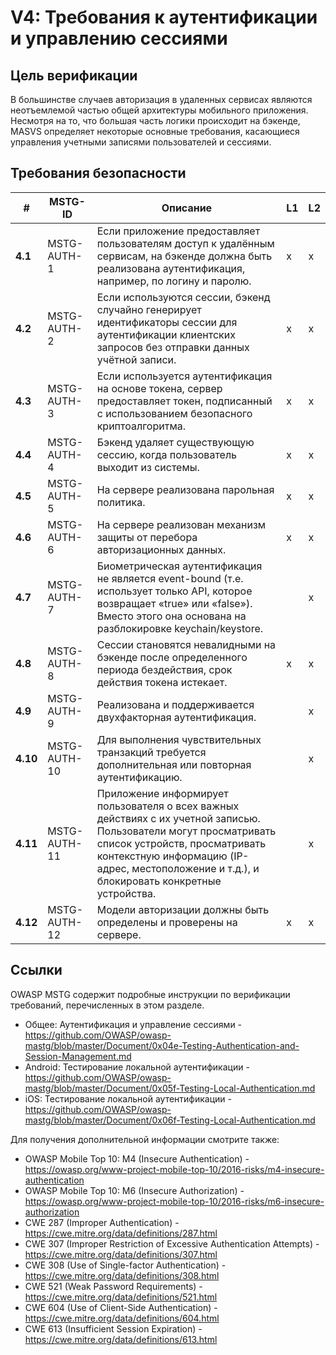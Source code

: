 # V4: Требования к аутентификации и управлению сессиями

## Цель верификации

В большинстве случаев авторизация в удаленных сервисах являются неотъемлемой частью общей архитектуры мобильного приложения. Несмотря на то, что большая часть логики происходит на бэкенде, MASVS определяет некоторые основные требования, касающиеся управления учетными записями пользователей и сессиями.

## Требования безопасности

| # | MSTG-ID | Описание | L1 | L2 |
| -- | ---------- | ---------------------- | - | - |
| **4.1** | MSTG-AUTH-1 | Если приложение предоставляет пользователям доступ к удалённым сервисам, на бэкенде должна быть реализована аутентификация, например, по логину и паролю. | x | x |
| **4.2** | MSTG-AUTH-2 | Если используются сессии, бэкенд случайно генерирует идентификаторы сессии для аутентификации клиентских запросов без отправки данных учётной записи.  | x | x |
| **4.3** | MSTG-AUTH-3 | Если используется аутентификация на основе токена, сервер предоставляет токен, подписанный с использованием безопасного криптоалгоритма. | x | x |
| **4.4** | MSTG-AUTH-4 | Бэкенд удаляет существующую сессию, когда пользователь выходит из системы. | x | x |
| **4.5** | MSTG-AUTH-5 | На сервере реализована парольная политика. | x | x |
| **4.6** | MSTG-AUTH-6 | На сервере реализован механизм защиты от перебора авторизационных данных. | x | x |
| **4.7** | MSTG-AUTH-7 | Биометрическая аутентификация не является event-bound (т.е. использует только API, которое возвращает «true» или «false»). Вместо этого она основана на разблокировке keychain/keystore. |   | x |
| **4.8** | MSTG-AUTH-8 | Сессии становятся невалидными на бэкенде после определенного периода бездействия, срок действия токена истекает. | x | x |
| **4.9** | MSTG-AUTH-9 | Реализована и поддерживается двухфакторная аутентификация.  |   | x |
| **4.10** | MSTG-AUTH-10 | Для выполнения чувствительных транзакций требуется дополнительная или повторная аутентификацию.  |   | x |
| **4.11** | MSTG-AUTH-11 | Приложение информирует пользователя о всех важных действиях с их учетной записью. Пользователи могут просматривать список устройств, просматривать контекстную информацию (IP-адрес, местоположение и т.д.), и блокировать конкретные устройства. |  | x |
| **4.12** | MSTG-AUTH-12 | Модели авторизации должны быть определены и проверены на сервере. | x | x |

## Ссылки

OWASP MSTG содержит подробные инструкции по верификации требований, перечисленных в этом разделе.

- Общее: Аутентификация и управление сессиями - <https://github.com/OWASP/owasp-mastg/blob/master/Document/0x04e-Testing-Authentication-and-Session-Management.md>
- Android: Тестирование локальной аутентификации - <https://github.com/OWASP/owasp-mastg/blob/master/Document/0x05f-Testing-Local-Authentication.md>
- iOS: Тестирование локальной аутентификации - <https://github.com/OWASP/owasp-mastg/blob/master/Document/0x06f-Testing-Local-Authentication.md>

Для получения дополнительной информации смотрите также:

- OWASP Mobile Top 10: M4 (Insecure Authentication) - <https://owasp.org/www-project-mobile-top-10/2016-risks/m4-insecure-authentication>
- OWASP Mobile Top 10: M6 (Insecure Authorization) - <https://owasp.org/www-project-mobile-top-10/2016-risks/m6-insecure-authorization>
- CWE 287 (Improper Authentication) - <https://cwe.mitre.org/data/definitions/287.html>
- CWE 307 (Improper Restriction of Excessive Authentication Attempts) - <https://cwe.mitre.org/data/definitions/307.html>
- CWE 308 (Use of Single-factor Authentication) - <https://cwe.mitre.org/data/definitions/308.html>
- CWE 521 (Weak Password Requirements) - <https://cwe.mitre.org/data/definitions/521.html>
- CWE 604 (Use of Client-Side Authentication) - <https://cwe.mitre.org/data/definitions/604.html>
- CWE 613 (Insufficient Session Expiration) - <https://cwe.mitre.org/data/definitions/613.html>
